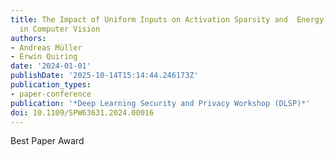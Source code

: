 ```yaml
---
title: The Impact of Uniform Inputs on Activation Sparsity and  Energy-Latency Attacks
  in Computer Vision
authors:
- Andreas Müller
- Erwin Quiring
date: '2024-01-01'
publishDate: '2025-10-14T15:14:44.246173Z'
publication_types:
- paper-conference
publication: '*Deep Learning Security and Privacy Workshop (DLSP)*'
doi: 10.1109/SPW63631.2024.00016
---
```

Best Paper Award
